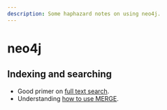 ```yaml
---
description: Some haphazard notes on using neo4j.
---
```


# neo4j

## Indexing and searching

* Good primer on [full text search](https://graphaware.com/neo4j/2019/01/11/neo4j-full-text-search-deep-dive.html).
* Understanding [how to use MERGE](https://www.graphgrid.com/using-neo4j-cypher-merge-effectively/).

